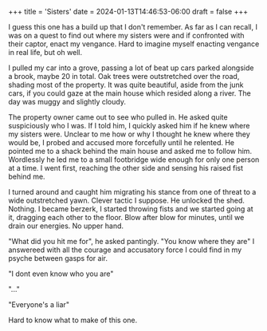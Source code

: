 +++
title = 'Sisters'
date = 2024-01-13T14:46:53-06:00
draft = false
+++

I guess this one has a build up that I don't remember. As far as I can recall, I was on a quest to find out where my sisters were and if confronted with their captor, enact my vengance. Hard to imagine myself enacting vengance in real life, but oh well.

I pulled my car into a grove, passing a lot of beat up cars parked alongside a brook, maybe 20 in total. Oak trees were outstretched over the road, shading most of the property. It was quite beautiful, aside from the junk cars, if you could gaze at the main house which resided along a river. The day was muggy and slightly cloudy.

The property owner came out to see who pulled in. He asked quite suspiciously who I was. If I told him, I quickly asked him if he knew where my sisters were. Unclear to me how or why I thought he knew where they would be, I probed and accused more forcefully until he relented. He pointed me to a shack behind the main house and asked me to follow him. Wordlessly he led me to a small footbridge wide enough for only one person at a time. I went first, reaching the other side and sensing his raised fist behind me.

I turned around and caught him migrating his stance from one of threat to a wide outstretched yawn. Clever tactic I suppose. He unlocked the shed. Nothing. I became berzerk, I started throwing fists and we started going at it, dragging each other to the floor. Blow after blow for minutes, until we drain our energies. No upper hand.

"What did you hit me for", he asked pantingly. "You know where they are" I answereed with all the courage and accusatory force I could find in my psyche between gasps for air.

"I dont even know who you are"

"..."

"Everyone's a liar"

Hard to know what to make of this one.

